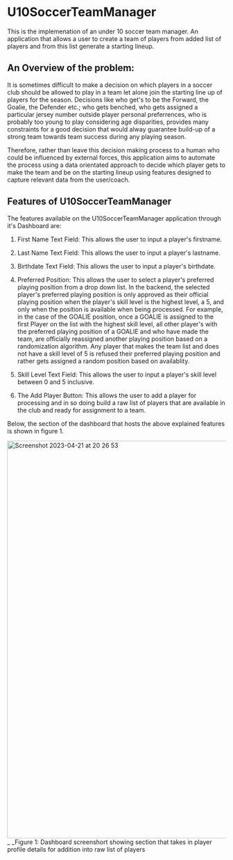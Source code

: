 # U10SoccerTeamManager

This is the implemenation of an under 10 soccer team manager.  An application that allows a user to create a team of players from added list of players and from this list generate a starting lineup.

## An Overview of the problem:
It is sometimes difficult to make a decision on which players in a soccer club should be allowed to play in a team let alone join the starting line up of players for the season.  Decisions like who get's to be the Forward, the Goalie, the Defender etc.; who gets benched, who gets assigned a particular jersey number outside player personal preferrences, who is probably too young to play considering age disparities, provides many constraints for a good decision that would alway guarantee build-up of a strong team towards team success during any playing season.  

Therefore, rather than leave this decision making process to a human who could be influenced by external forces, this application aims to automate the process using a data orientated approach to decide which player gets to make the team and be on the starting lineup using features designed to capture relevant data from the user/coach.

## Features of U10SoccerTeamManager <br>
The features available on the U10SoccerTeamManager application through it's Dashboard are:

1. First Name Text Field: This allows the user to input a player's firstname.

2. Last Name Text Field: This allows the user to input a player's lastname.

3. Birthdate Text Field: This allows the user to input a player's birthdate.

4. Preferred Position: This allows the user to select a player's preferred playing position from a drop down list. In the backend, the selected player's preferred playing position is only approved as their official playing position when the player's skill level is the highest level, a 5, and only when the position is available when being processed. For example, in the case of the GOALIE position, once a GOALIE is assigned to the first Player on the list with the highest skill level, all other player's with the preferred playing position of a GOALIE and who have made the team, are officially reassigned another playing position based on a randomization algorithm.  Any player that makes the team list and does not have a skill level of 5 is refused their preferred playing position and rather gets assigned a random position based on availablity.

5. Skill Level Text Field: This allows the user to input a player's skill level between 0 and 5 inclusive.

6. The Add Player Button: This allows the user to add a player for processing and in so doing build a raw list of players that are available in the club and ready for assignment to a team.

Below, the section of the dashboard that hosts the above explained features is shown in figure 1.

<img width="914" alt="Screenshot 2023-04-21 at 20 26 53" src="https://user-images.githubusercontent.com/46625599/233759585-8bdf27a0-cadc-4a81-9d55-934a236a2846.png">
   _ _Figure 1: Dashboard screenshort showing section that takes in player profile details for addition into raw list of players
